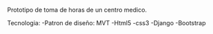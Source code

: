 Prototipo de toma de horas de un centro medico.

Tecnologia:
-Patron de diseño: MVT
-Html5
-css3
-Django
-Bootstrap

